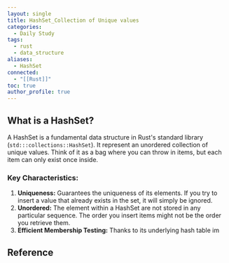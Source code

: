 ```yaml
---
layout: single
title: HashSet_Collection of Unique values
categories:
  - Daily Study
tags:
  - rust
  - data_structure
aliases:
  - HashSet
connected:
  - "[[Rust]]"
toc: true
author_profile: true
---
```

## What is a HashSet?
A HashSet is a fundamental data structure in Rust's standard library (`std:::collections::HashSet`). It represent an unordered collection of unique values. Think of it as a bag where you can throw in items, but each item can only exist once inside.

### Key Characteristics:
1. **Uniqueness:** Guarantees the uniqueness of its elements. If you try to insert a value that already exists in the set, it will simply be ignored.
2. **Unordered:** The element within a HashSet are not stored in any particular sequence. The order you insert items might not be the order you retrieve them.
3. **Efficient Membership Testing:** Thanks to its underlying hash table im 









## Reference


